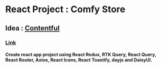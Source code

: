 # React Project : Comfy Store

## Idea : [Contentful](https://www.figma.com/file/XtVr3JRCGWyZESYxd9EhZK/Contentful?node-id=0%3A1&t=SNnU6FgNUQXktIFb-1)

### [Link](https://comfy-store-rizal-project.vercel.app)

#### Create react app project using React Redux, RTK Query, React Query, React Router, Axios, React Icons, React Toastify, dayjs and DaisyUI.
